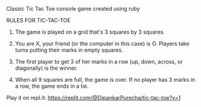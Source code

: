 Classic Tic Tac Toe console game created using ruby 

 RULES FOR TIC-TAC-TOE

1. The game is played on a grid that's 3 squares by 3 squares.

2. You are X, your friend (or the computer in this case) is O. Players take turns putting their marks in empty squares.

3. The first player to get 3 of her marks in a row (up, down, across, or diagonally) is the winner.

4. When all 9 squares are full, the game is over. If no player has 3 marks in a row, the game ends in a tie. 

Play it on repl.it: https://replit.com/@DipankarPurecha/tic-tac-toe?v=1
